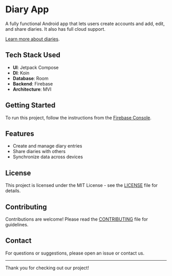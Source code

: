 # Diary App

A fully functional Android app that lets users create accounts and add, edit, and share diaries. It also has full cloud support.

[Learn more about diaries](https://en.wikipedia.org/wiki/Diary).

## Tech Stack Used

- **UI**: Jetpack Compose
- **DI**: Koin
- **Database**: Room
- **Backend**: Firebase
- **Architecture**: MVI

## Getting Started

To run this project, follow the instructions from the [Firebase Console](https://console.firebase.google.com/).

## Features

- Create and manage diary entries
- Share diaries with others
- Synchronize data across devices

## License

This project is licensed under the MIT License - see the [LICENSE](LICENSE) file for details.

## Contributing

Contributions are welcome! Please read the [CONTRIBUTING](CONTRIBUTING.md) file for guidelines.

## Contact

For questions or suggestions, please open an issue or contact us.

---

Thank you for checking out our project!
